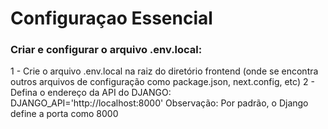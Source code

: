 # Configuraçao Essencial

### Criar e configurar o arquivo .env.local:
1 - Crie o arquivo .env.local na raiz do diretório frontend (onde se encontra outros arquivos de configuração como package.json, next.config, etc)
2 - Defina o endereço da API do DJANGO:
    DJANGO_API='http://localhost:8000'
    Observação: Por padrão, o Django define a porta como 8000

